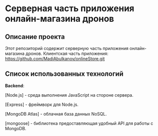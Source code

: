 # Серверная часть приложения онлайн-магазина дронов

## Описание проекта
Этот репозиторий содержит серверную часть приложения онлайн-магазина дронов.
Клиентская часть приложения: https://github.com/MadiAbulkanov/onlineStore.git

## Список использованных технологий

**Backend**:

[Node.js] - среда выполнения JavaScript на стороне сервера.

[Express] - фреймворк для Node.js.

[MongoDB Atlas] - облачная база данных NoSQL.

[mongoose] - библиотека предоставляющая удобный API для работы с MongoDB.
